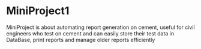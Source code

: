 # MiniProject1

MiniProject is about automating report generation on cement,
useful for civil engineers who test on cement and can easily store their test data in DataBase, print reports and manage older reports efficiently
